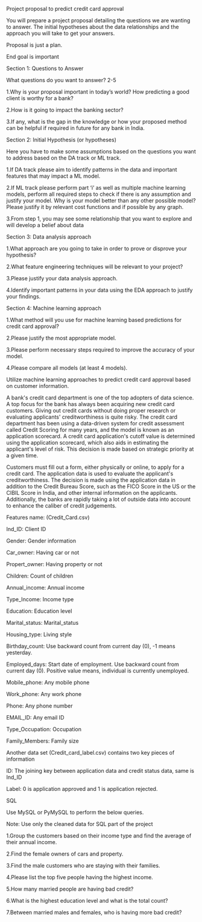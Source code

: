 Project proposal to predict credit card approval

You will prepare a project proposal detailing the questions we are wanting to answer. The initial hypotheses about the data relationships and the approach you will take to get your answers.


Proposal is just a plan.

End goal is important


Section 1: Questions to Answer

What questions do you want to answer? 2-5


1.Why is your proposal important in today’s world? How predicting a good client is worthy for a bank?  

2.How is it going to impact the banking sector? 

3.If any, what is the gap in the knowledge or how your proposed method can be helpful if required in future for any bank in India.


Section 2: Initial Hypothesis (or hypotheses)

Here you have to make some assumptions based on the questions you want to address based on the DA track or ML track. 

1.If DA track please aim to identify patterns in the data and important features that may impact a ML model.

2.If ML track please perform part ‘i’ as well as multiple machine learning models, perform all required steps to check if there is any assumption and justify your model. Why is your model better than any other possible model? Please justify it by relevant cost functions and if possible by any graph.

3.From step 1, you may see some relationship that you want to explore and will develop a belief about data


Section 3: Data analysis approach

1.What approach are you going to take in order to prove or disprove your hypothesis?

2.What feature engineering techniques will be relevant to your project?

3.Please justify your data analysis approach.

4.Identify important patterns in your data using the EDA approach to justify your findings.


Section 4: Machine learning approach

1.What method will you use for machine learning based predictions for credit card approval?

2.Please justify the most appropriate model.

3.Please perform necessary steps required to improve the accuracy of your model.

4.Please compare all models (at least 4  models).


Utilize machine learning approaches to predict credit card approval based on customer information.


A bank's credit card department is one of the top adopters of data science. A top focus for the bank has always been acquiring new credit card customers. Giving out credit cards without doing proper research or evaluating applicants' creditworthiness is quite risky. The credit card department has been using a data-driven system for credit assessment called Credit Scoring for many years, and the model is known as an application scorecard. A credit card application's cutoff value is determined using the application scorecard, which also aids in estimating the applicant's level of risk. This decision is made based on strategic priority at a given time.


Customers must fill out a form, either physically or online, to apply for a credit card. The application data is used to evaluate the applicant's creditworthiness. The decision is made using the application data in addition to the Credit Bureau Score, such as the FICO Score in the US or the CIBIL Score in India, and other internal information on the applicants. Additionally, the banks are rapidly taking a lot of outside data into account to enhance the caliber of credit judgements.


Features name: (Credit_Card.csv)

Ind_ID: Client ID

Gender: Gender information

Car_owner: Having car or not

Propert_owner: Having property or not

Children: Count of children

Annual_income: Annual income

Type_Income: Income type

Education: Education level

Marital_status: Marital_status

Housing_type: Living style

Birthday_count: Use backward count from current day (0), -1 means yesterday.

Employed_days: Start date of employment. Use backward count from current day (0). Positive value means, individual is currently unemployed.

Mobile_phone: Any mobile phone

Work_phone: Any work phone

Phone: Any phone number

EMAIL_ID: Any email ID

Type_Occupation: Occupation

Family_Members: Family size


Another data set (Credit_card_label.csv) contains two key pieces of information

ID: The joining key between application data and credit status data, same is Ind_ID

Label: 0 is application approved and 1 is application rejected. 



SQL

Use MySQL or PyMySQL to perform the below queries. 

Note: Use only the cleaned data for SQL part of the project


1.Group the customers based on their income type and find the average of their annual income.

2.Find the female owners of cars and property.

3.Find the male customers who are staying with their families.

4.Please list the top five people having the highest income.

5.How many married people are having bad credit?

6.What is the highest education level and what is the total count?

7.Between married males and females, who is having more bad credit? 
